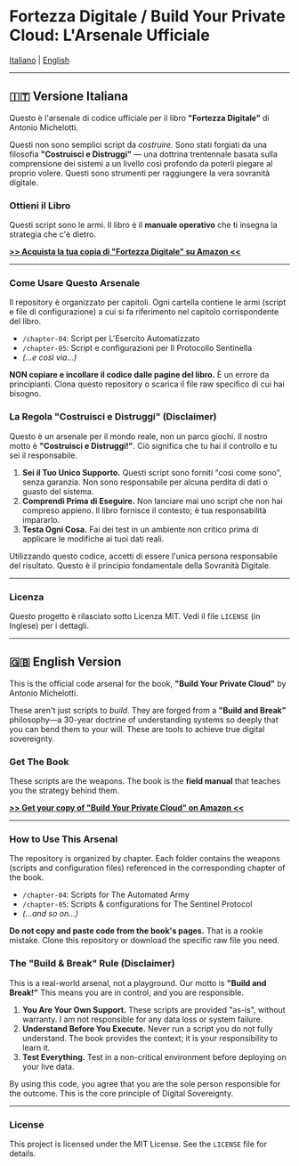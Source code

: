 # Fortezza Digitale / Build Your Private Cloud: L'Arsenale Ufficiale

[Italiano](#italiano) | [English](#english)

---
<a name="italiano"></a>

## 🇮🇹 Versione Italiana

Questo è l'arsenale di codice ufficiale per il libro **"Fortezza Digitale"** di Antonio Michelotti.

Questi non sono semplici script da *costruire*. Sono stati forgiati da una filosofia **"Costruisci e Distruggi"** — una dottrina trentennale basata sulla comprensione dei sistemi a un livello così profondo da poterli piegare al proprio volere. Questi sono strumenti per raggiungere la vera sovranità digitale.

### Ottieni il Libro

Questi script sono le armi. Il libro è il **manuale operativo** che ti insegna la strategia che c'è dietro.

**[>> Acquista la tua copia di "Fortezza Digitale" su Amazon <<](https://dev-net.it/itamazon-book)** 
 

---

### Come Usare Questo Arsenale

Il repository è organizzato per capitoli. Ogni cartella contiene le armi (script e file di configurazione) a cui si fa riferimento nel capitolo corrispondente del libro.

*   `/chapter-04`: Script per L'Esercito Automatizzato
*   `/chapter-05`: Script e configurazioni per Il Protocollo Sentinella
*   *(...e così via...)*

**NON copiare e incollare il codice dalle pagine del libro.** È un errore da principianti. Clona questo repository o scarica il file raw specifico di cui hai bisogno.

### La Regola "Costruisci e Distruggi" (Disclaimer)

Questo è un arsenale per il mondo reale, non un parco giochi. Il nostro motto è **"Costruisci e Distruggi!"**. Ciò significa che tu hai il controllo e tu sei il responsabile.

1.  **Sei il Tuo Unico Supporto.** Questi script sono forniti "così come sono", senza garanzia. Non sono responsabile per alcuna perdita di dati o guasto del sistema.
2.  **Comprendi Prima di Eseguire.** Non lanciare mai uno script che non hai compreso appieno. Il libro fornisce il contesto; è tua responsabilità impararlo.
3.  **Testa Ogni Cosa.** Fai dei test in un ambiente non critico prima di applicare le modifiche ai tuoi dati reali.

Utilizzando questo codice, accetti di essere l'unica persona responsabile del risultato. Questo è il principio fondamentale della Sovranità Digitale.

---

### Licenza

Questo progetto è rilasciato sotto Licenza MIT. Vedi il file `LICENSE` (in Inglese) per i dettagli.

---
<a name="english"></a>

## 🇬🇧 English Version

This is the official code arsenal for the book, **"Build Your Private Cloud"** by Antonio Michelotti.

These aren't just scripts to *build*. They are forged from a **"Build and Break"** philosophy—a 30-year doctrine of understanding systems so deeply that you can bend them to your will. These are tools to achieve true digital sovereignty.

### Get The Book

These scripts are the weapons. The book is the **field manual** that teaches you the strategy behind them.

**[>> Get your copy of "Build Your Private Cloud" on Amazon <<](https://dev-net.it/amazon-book)**

---

### How to Use This Arsenal

The repository is organized by chapter. Each folder contains the weapons (scripts and configuration files) referenced in the corresponding chapter of the book.

*   `/chapter-04`: Scripts for The Automated Army
*   `/chapter-05`: Scripts & configurations for The Sentinel Protocol
*   *(...and so on...)*

**Do not copy and paste code from the book's pages.** That is a rookie mistake. Clone this repository or download the specific raw file you need.

### The "Build & Break" Rule (Disclaimer)

This is a real-world arsenal, not a playground. Our motto is **"Build and Break!"** This means you are in control, and you are responsible.

1.  **You Are Your Own Support.** These scripts are provided "as-is", without warranty. I am not responsible for any data loss or system failure.
2.  **Understand Before You Execute.** Never run a script you do not fully understand. The book provides the context; it is your responsibility to learn it.
3.  **Test Everything.** Test in a non-critical environment before deploying on your live data.

By using this code, you agree that you are the sole person responsible for the outcome. This is the core principle of Digital Sovereignty.

---

### License

This project is licensed under the MIT License. See the `LICENSE` file for details.
